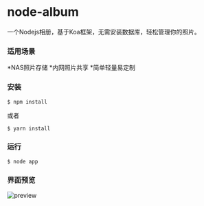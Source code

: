 # node-album
一个Nodejs相册，基于Koa框架，无需安装数据库，轻松管理你的照片。 
### 适用场景 
*NAS照片存储
*内网照片共享
*简单轻量易定制
### 安装

    $ npm install

或者

    $ yarn install
    
### 运行

    $ node app

### 界面预览
![preview](https://github.com/biejun/node-album/blob/master/preview.png)
